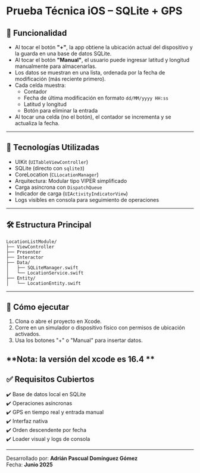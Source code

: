 # Prueba Técnica iOS – SQLite + GPS

## 📲 Funcionalidad

- Al tocar el botón **"+"**, la app obtiene la ubicación actual del dispositivo y la guarda en una base de datos SQLite.
- Al tocar el botón **"Manual"**, el usuario puede ingresar latitud y longitud manualmente para almacenarlas.
- Los datos se muestran en una lista, ordenada por la fecha de modificación (más reciente primero).
- Cada celda muestra:
  - Contador
  - Fecha de última modificación en formato `dd/MM/yyyy HH:ss`
  - Latitud y longitud
  - Botón para eliminar la entrada
- Al tocar una celda (no el botón), el contador se incrementa y se actualiza la fecha.

---

## 🧩 Tecnologías Utilizadas

- UIKit (`UITableViewController`)
- SQLite (directo con `sqlite3`)
- CoreLocation (`CLLocationManager`)
- Arquitectura: Modular tipo VIPER simplificado
- Carga asíncrona con `DispatchQueue`
- Indicador de carga (`UIActivityIndicatorView`)
- Logs visibles en consola para seguimiento de operaciones

---

## 🛠️ Estructura Principal

```
LocationListModule/
├── ViewController
├── Presenter
├── Interactor
├── Data/
│   ├── SQLiteManager.swift
│   └── LocationService.swift
├── Entity/
│   └── LocationEntity.swift
```

---

## 🚀 Cómo ejecutar

1. Clona o abre el proyecto en Xcode.
2. Corre en un simulador o dispositivo físico con permisos de ubicación activados.
3. Usa los botones "+" o "Manual" para insertar datos.

**Nota: la versión del xcode es 16.4 **
---

## ✅ Requisitos Cubiertos

✔️ Base de datos local en SQLite  
✔️ Operaciones asíncronas  
✔️ GPS en tiempo real y entrada manual  
✔️ Interfaz nativa  
✔️ Orden descendente por fecha  
✔️ Loader visual y logs de consola  

---

Desarrollado por: **Adrián Pascual Domínguez Gómez**  
Fecha: **Junio 2025**

